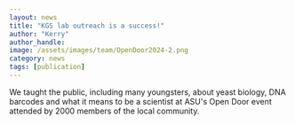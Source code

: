 ```yaml
---
layout: news
title: "KGS lab outreach is a success!"
author: "Kerry"
author_handle: 
image: /assets/images/team/OpenDoor2024-2.png
category: news
tags: [publication]
---
```

We taught the public, including many youngsters, about yeast biology, DNA barcodes and what it means to be a scientist at ASU's Open Door event attended by 2000 members of the local community.